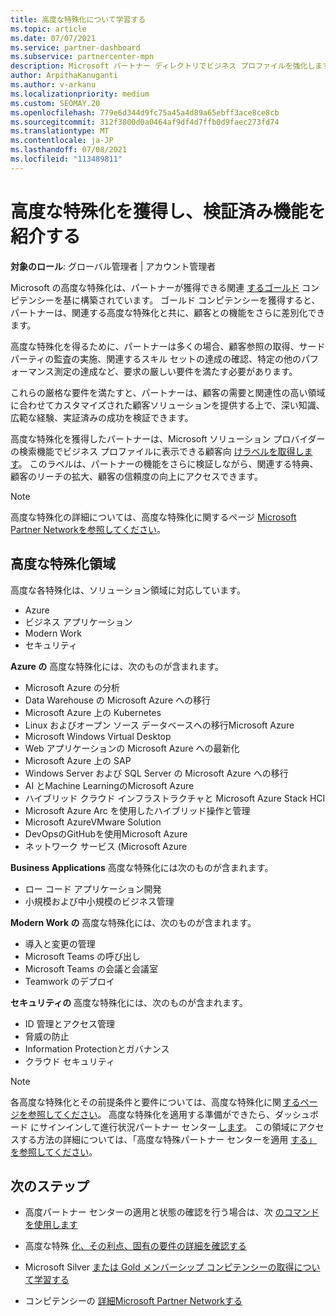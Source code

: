 ```yaml
---
title: 高度な特殊化について学習する
ms.topic: article
ms.date: 07/07/2021
ms.service: partner-dashboard
ms.subservice: partnercenter-mpn
description: Microsoft パートナー ディレクトリでビジネス プロファイルを強化します。 既存の Gold および Silver コンピテンシーと共に取得できる高度な特殊化について説明します。
author: ArpithaKanuganti
ms.author: v-arkanu
ms.localizationpriority: medium
ms.custom: SEOMAY.20
ms.openlocfilehash: 779e6d344d9fc75a45a4d89a65ebff3ace8ce8cb
ms.sourcegitcommit: 312f3800d0a0464af9df4d7ffb0d9faec273fd74
ms.translationtype: MT
ms.contentlocale: ja-JP
ms.lasthandoff: 07/08/2021
ms.locfileid: "113489811"
---
```

# <a name="earn-an-advanced-specialization-to-showcase-your-validated-capabilities"></a>高度な特殊化を獲得し、検証済み機能を紹介する

**対象のロール**: グローバル管理者 | アカウント管理者

Microsoft の高度な特殊化は、パートナーが獲得できる関連 [するゴールド](learn-about-competencies.md) コンピテンシーを基に構築されています。 ゴールド コンピテンシーを獲得すると、パートナーは、関連する高度な特殊化と共に、顧客との機能をさらに差別化できます。

高度な特殊化を得るために、パートナーは多くの場合、顧客参照の取得、サードパーティの監査の実施、関連するスキル セットの達成の確認、特定の他のパフォーマンス測定の達成など、要求の厳しい要件を満たす必要があります。

これらの厳格な要件を満たすと、パートナーは、顧客の需要と関連性の高い領域に合わせてカスタマイズされた顧客ソリューションを提供する上で、深い知識、広範な経験、実証済みの成功を検証できます。

高度な特殊化を獲得したパートナーは、Microsoft ソリューション プロバイダー の検索機能でビジネス プロファイルに表示できる顧客向 [けラベルを取得します](https://www.microsoft.com/solution-providers/home)。 このラベルは、パートナーの機能をさらに検証しながら、関連する特典、顧客のリーチの拡大、顧客の信頼度の向上にアクセスできます。

> [!NOTE]
> 高度な特殊化の詳細については、高度な特殊化に関するページ [Microsoft Partner Networkを参照してください](https://partner.microsoft.com/membership/advanced-specialization)。

## <a name="advanced-specialization-areas"></a>高度な特殊化領域

高度な各特殊化は、ソリューション領域に対応しています。

- Azure
- ビジネス アプリケーション
- Modern Work
- セキュリティ

**Azure の** 高度な特殊化には、次のものが含まれます。

- Microsoft Azure の分析
- Data Warehouse の Microsoft Azure への移行
- Microsoft Azure 上の Kubernetes
- Linux およびオープン ソース データベースへの移行Microsoft Azure
- Microsoft Windows Virtual Desktop
- Web アプリケーションの Microsoft Azure への最新化
- Microsoft Azure 上の SAP
- Windows Server および SQL Server の Microsoft Azure への移行
- AI とMachine LearningのMicrosoft Azure
- ハイブリッド クラウド インフラストラクチャと Microsoft Azure Stack HCI
- Microsoft Azure Arc を使用したハイブリッド操作と管理
- Microsoft AzureVMware Solution
- DevOpsのGitHubを使用Microsoft Azure
- ネットワーク サービス (Microsoft Azure


**Business Applications** 高度な特殊化には次のものが含まれます。

- ロー コード アプリケーション開発
- 小規模および中小規模のビジネス管理

**Modern Work の** 高度な特殊化には、次のものが含まれます。

- 導入と変更の管理
- Microsoft Teams の呼び出し
- Microsoft Teams の会議と会議室
- Teamwork のデプロイ

**セキュリティの** 高度な特殊化には、次のものが含まれます。

- ID 管理とアクセス管理
- 脅威の防止
- Information Protectionとガバナンス
- クラウド セキュリティ

> [!NOTE]
> 各高度な特殊化とその前提条件と要件については、高度な特殊化に関 [するページを参照してください](https://partner.microsoft.com/membership/advanced-specialization)。 高度な特殊化を適用する準備ができたら、ダッシュボード にサインインして進行状況パートナー センター [します](https://partner.microsoft.com/dashboard)。 この領域にアクセスする方法の詳細については、「高度な特殊パートナー センターを適用 [する」を参照してください](advanced-specializations-apply.md)。

## <a name="next-steps"></a>次のステップ

- 高度パートナー センターの適用と状態の確認を行う場合は、次 [のコマンドを使用します](advanced-specializations-apply.md)

- 高度な特殊 [化、その利点、固有の要件の詳細を確認する](https://partner.microsoft.com/membership/advanced-specialization)

- Microsoft Silver [または Gold メンバーシップ コンピテンシーの取得について学習する](learn-about-competencies.md)

- コンピテンシーの [詳細Microsoft Partner Networkする](https://partner.microsoft.com/membership/competencies)
